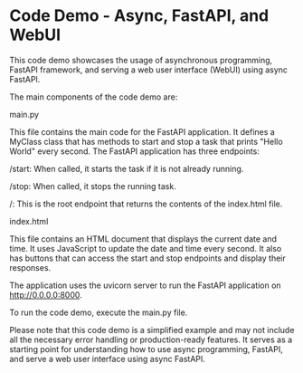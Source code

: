# Code Demo - Async, FastAPI, and WebUI

This code demo showcases the usage of asynchronous programming, FastAPI framework, and serving a web user interface (WebUI) using async FastAPI.


The main components of the code demo are:


main.py

This file contains the main code for the FastAPI application. It defines a MyClass class that has methods to start and stop a task that prints "Hello World" every second. The FastAPI application has three endpoints:



/start: When called, it starts the task if it is not already running.

/stop: When called, it stops the running task.

/: This is the root endpoint that returns the contents of the index.html file.


index.html

This file contains an HTML document that displays the current date and time. It uses JavaScript to update the date and time every second.
It also has buttons that can access the start and stop endpoints and display their responses. 

The application uses the uvicorn server to run the FastAPI application on http://0.0.0.0:8000.


To run the code demo, execute the main.py file.


Please note that this code demo is a simplified example and may not include all the necessary error handling or production-ready features. It serves as a starting point for understanding how to use async programming, FastAPI, and serve a web user interface using async FastAPI.
